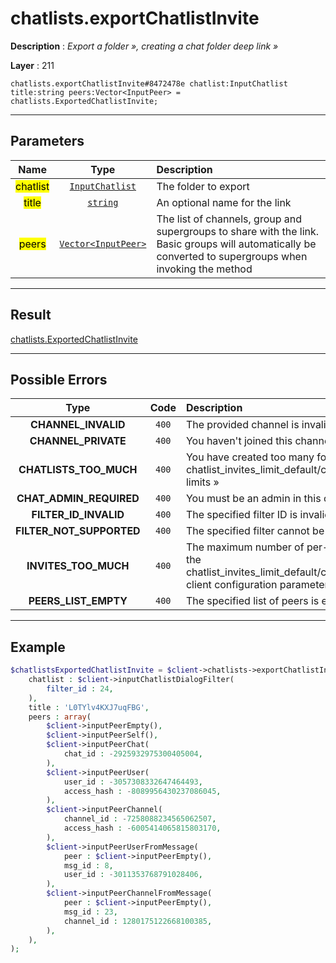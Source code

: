 # chatlists.exportChatlistInvite

**Description** : *Export a folder », creating a chat folder deep link »*

**Layer** : 211

```tl
chatlists.exportChatlistInvite#8472478e chatlist:InputChatlist title:string peers:Vector<InputPeer> = chatlists.ExportedChatlistInvite;
```

---

## Parameters

| Name | Type | Description |
| :---: | :---: | :--- |
| <mark>chatlist</mark> | [`InputChatlist`](type/InputChatlist) | The folder to export |
| <mark>title</mark> | [`string`](type/string) | An optional name for the link |
| <mark>peers</mark> | [`Vector<InputPeer>`](type/InputPeer) | The list of channels, group and supergroups to share with the link. Basic groups will automatically be converted to supergroups when invoking the method |

---

## Result

[chatlists.ExportedChatlistInvite](type/chatlists.ExportedChatlistInvite)

---

## Possible Errors

| Type | Code | Description |
| :---: | :---: | :--- |
| **CHANNEL_INVALID** | `400` | The provided channel is invalid |
| **CHANNEL_PRIVATE** | `400` | You haven't joined this channel/supergroup |
| **CHATLISTS_TOO_MUCH** | `400` | You have created too many folder links, hitting the chatlist_invites_limit_default/chatlist_invites_limit_premium limits » |
| **CHAT_ADMIN_REQUIRED** | `400` | You must be an admin in this chat to do this |
| **FILTER_ID_INVALID** | `400` | The specified filter ID is invalid |
| **FILTER_NOT_SUPPORTED** | `400` | The specified filter cannot be used in this context |
| **INVITES_TOO_MUCH** | `400` | The maximum number of per-folder invites specified by the chatlist_invites_limit_default/chatlist_invites_limit_premium client configuration parameters » was reached |
| **PEERS_LIST_EMPTY** | `400` | The specified list of peers is empty |

---

## Example

```php
$chatlistsExportedChatlistInvite = $client->chatlists->exportChatlistInvite(
	chatlist : $client->inputChatlistDialogFilter(
		filter_id : 24,
	),
	title : 'L0TYlv4KXJ7uqFBG',
	peers : array(
		$client->inputPeerEmpty(),
		$client->inputPeerSelf(),
		$client->inputPeerChat(
			chat_id : -2925932975300405004,
		),
		$client->inputPeerUser(
			user_id : -3057308332647464493,
			access_hash : -8089956430237086045,
		),
		$client->inputPeerChannel(
			channel_id : -7258088234565062507,
			access_hash : -6005414065815803170,
		),
		$client->inputPeerUserFromMessage(
			peer : $client->inputPeerEmpty(),
			msg_id : 8,
			user_id : -3011353768791028406,
		),
		$client->inputPeerChannelFromMessage(
			peer : $client->inputPeerEmpty(),
			msg_id : 23,
			channel_id : 1280175122668100385,
		),
	),
);
```